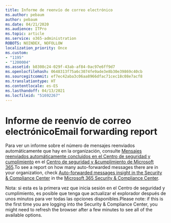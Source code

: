 ```yaml
---
title: Informe de reenvío de correo electrónico
ms.author: pebaum
author: pebaum
ms.date: 04/21/2020
ms.audience: ITPro
ms.topic: article
ms.service: o365-administration
ROBOTS: NOINDEX, NOFOLLOW
localization_priority: Once
ms.custom:
- "1195"
- "1200004"
ms.assetid: b8308c24-029f-43ab-af84-0ac97e6ff9d7
ms.openlocfilehash: 0648313f75a6c3074fe9ade3e8b30e39869c40cb
ms.sourcegitcommit: ef7ec42aba3c06aa8966dfac71cec18c08e7acf8
ms.translationtype: HT
ms.contentlocale: es-ES
ms.lasthandoff: 04/13/2021
ms.locfileid: "51692267"
---
```

# <a name="email-forwarding-report"></a><span data-ttu-id="2d68f-102">Informe de reenvío de correo electrónico</span><span class="sxs-lookup"><span data-stu-id="2d68f-102">Email forwarding report</span></span>

<span data-ttu-id="2d68f-103">Para ver un informe sobre el número de mensajes reenviados automáticamente que hay en la organización, consulte [Mensajes reenviados automáticamente concluidos en el Centro de seguridad y cumplimiento](https://docs.microsoft.com/microsoft-365/security/office-365-security/mfi-auto-forwarded-messages-report) en el [Centro de seguridad y &amp;cumplimiento de Microsoft 365](https://protection.office.com/#/homepage).</span><span class="sxs-lookup"><span data-stu-id="2d68f-103">To see a report on how many auto-forwarded messages there are in your organization, check [Auto-forwarded messages insight in the Security & Compliance Center](https://docs.microsoft.com/microsoft-365/security/office-365-security/mfi-auto-forwarded-messages-report) in the [Microsoft 365 Security &amp; Compliance Center](https://protection.office.com/#/homepage).</span></span>
  
<span data-ttu-id="2d68f-104">Nota: si esta es la primera vez que inicia sesión en el Centro de seguridad y cumplimiento, es posible que tenga que actualizar el explorador después de unos minutos para ver todas las opciones disponibles.</span><span class="sxs-lookup"><span data-stu-id="2d68f-104">Please note: if this is the first time you are logging into the Security &amp; Compliance Center, you might need to refresh the browser after a few minutes to see all of the available options.</span></span>
  
